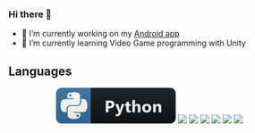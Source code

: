 ### Hi there 👋

<!---Full Stack Developer | Automation | Web Scraping -->

- 🔭 I’m currently working on my [Android app](https://play.google.com/store/apps/details?id=fr.harkame.blacklister)
- 🌱 I’m currently learning Video Game programming with Unity

## Languages

<p align="center">
  <img src="https://github.com/MikeCodesDotNET/ColoredBadges/blob/master/svg/dev/languages/python.svg" />
  <img src="https://img.shields.io/badge/JavaScript-F7DF1E?style=for-the-badge&logo=javascript&logoColor=white" />
  <img src="https://img.shields.io/badge/C-00599C?style=for-the-badge&logo=c&logoColor=black" />
  <img src="https://img.shields.io/badge/C%2B%2B-00599C?style=for-the-badge&logo=c%2B%2B&logoColor=white" />
  <img src="https://img.shields.io/badge/Java-ED8B00?style=for-the-badge&logo=java&logoColor=white" />
  <img src="https://img.shields.io/badge/C%23-239120?style=for-the-badge&logo=c-sharp&logoColor=white" />
  <img src="https://img.shields.io/badge/Kotlin-0095D5?&style=for-the-badge&logo=kotlin&logoColor=white" />
</p>  
